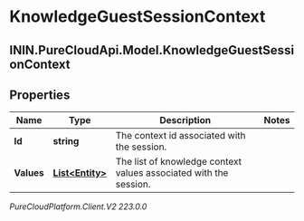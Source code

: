# KnowledgeGuestSessionContext

## ININ.PureCloudApi.Model.KnowledgeGuestSessionContext

## Properties

|Name | Type | Description | Notes|
|------------ | ------------- | ------------- | -------------|
| **Id** | **string** | The context id associated with the session. | |
| **Values** | [**List&lt;Entity&gt;**](Entity) | The list of knowledge context values associated with the session. | |



_PureCloudPlatform.Client.V2 223.0.0_
